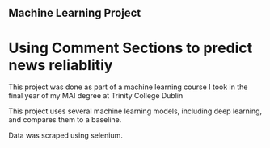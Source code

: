 ## Machine Learning Project
# Using Comment Sections to predict news reliablitiy

This project was done as part of a machine learning course I took in the final year of my MAI degree at Trinity College Dublin

This project uses several machine learning models, including deep learning, and compares them to a baseline.

Data was scraped using selenium.


